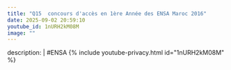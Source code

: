 ```yaml
---
title: "Q15  concours d'accès en 1ère Année des ENSA Maroc 2016"
date: 2025-09-02 20:59:10 
youtube_id: 1nURH2kM08M
image: ""
---
```

description: |
  #ENSA
{% include youtube-privacy.html id="1nURH2kM08M" %}
